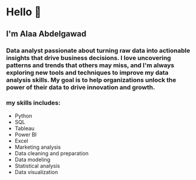 <h1 align="rightr">Hello 👋</h1>




## I'm Alaa Abdelgawad
### Data analyst passionate about turning raw data into actionable insights that drive business decisions. I love uncovering patterns and trends that others may miss, and I'm always exploring new tools and techniques to improve my data analysis skills. My goal is to help organizations unlock the power of their data to drive innovation and growth.
### my  skills includes:
- Python
- SQL
- Tableau
- Power BI
- Excel
- Marketing analysis
- Data cleaning and preparation
- Data modeling
- Statistical analysis
- Data visualization

